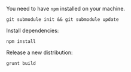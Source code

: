 You need to have `npm` installed on your machine.

~~~
git submodule init && git submodule update
~~~

Install dependencies:
~~~
npm install
~~~

Release a new distribution:
~~~
grunt build
~~~
